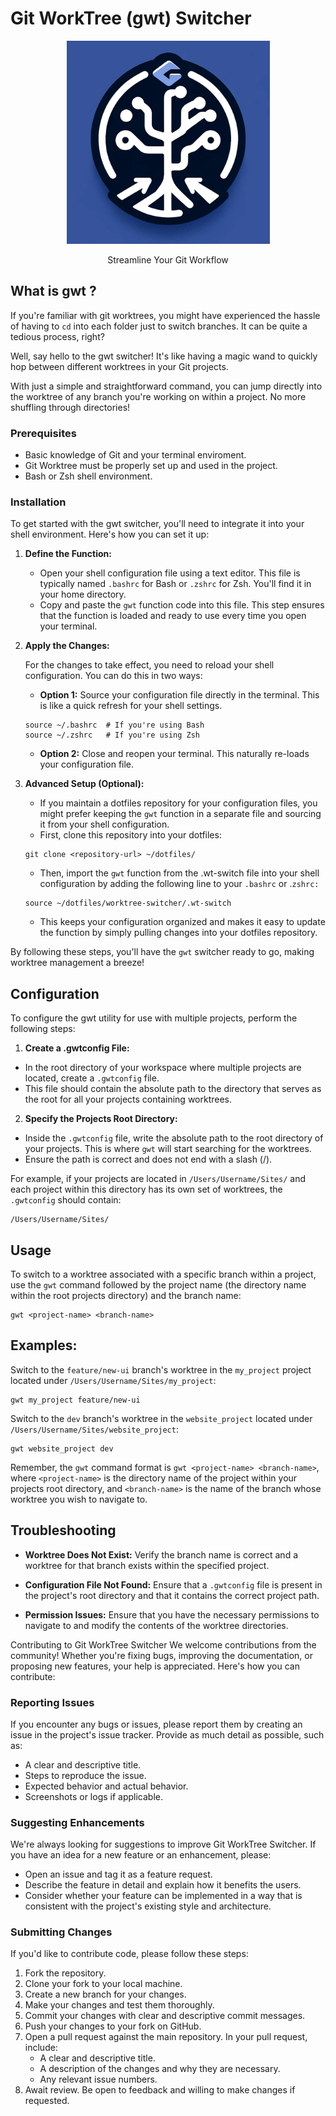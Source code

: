 # Git WorkTree (gwt) Switcher
<p align="center">
  <a href="https://gulpjs.com">
    <img height="325" width="325" src="logo.png">
  </a>
  <p align="center">Streamline Your Git Workflow</p>
</p>

## What is gwt ?

If you're familiar with git worktrees, you might have experienced the hassle of having to `cd` into each folder just to switch branches. It can be quite a tedious process, right?

Well, say hello to the gwt switcher! It's like having a magic wand to quickly hop between different worktrees in your Git projects.

With just a simple and straightforward command, you can jump directly into the worktree of any branch you're working on within a project. No more shuffling through directories!

### **Prerequisites**
- Basic knowledge of Git and your terminal enviroment.
- Git Worktree must be properly set up and used in the project.
- Bash or Zsh shell environment.

### **Installation**
To get started with the gwt switcher, you'll need to integrate it into your shell environment. Here's how you can set it up:

1. **Define the Function:**
   - Open your shell configuration file using a text editor. This file is typically named `.bashrc` for Bash or `.zshrc` for Zsh. You'll find it in your home directory.
   - Copy and paste the `gwt` function code into this file. This step ensures that the function is loaded and ready to use every time you open your terminal.

2. **Apply the Changes:**
   
   For the changes to take effect, you need to reload your shell configuration. You can do this in two ways:
    - **Option 1:** Source your configuration file directly in the terminal. This is like a quick refresh for your shell settings.
     
     ```
     source ~/.bashrc  # If you're using Bash
     source ~/.zshrc   # If you're using Zsh
     ```
    - **Option 2:** Close and reopen your terminal. This naturally re-loads your configuration file.

3. **Advanced Setup (Optional):**
    - If you maintain a dotfiles repository for your configuration files, you might prefer keeping the `gwt` function in a separate file and sourcing it from your shell configuration.
    - First, clone this repository into your dotfiles:
    ```
    git clone <repository-url> ~/dotfiles/
    ```
    - Then, import the `gwt` function from the .wt-switch file into your shell configuration by adding the following line to your `.bashrc` or .`zshrc:`
    ```
    source ~/dotfiles/worktree-switcher/.wt-switch
    ```
    - This keeps your configuration organized and makes it easy to update the function by simply pulling changes into your dotfiles repository.

By following these steps, you'll have the `gwt` switcher ready to go, making worktree management a breeze!

## Configuration
To configure the gwt utility for use with multiple projects, perform the following steps:

1. **Create a .gwtconfig File:**
- In the root directory of your workspace where multiple projects are located, create a ``.gwtconfig`` file.
- This file should contain the absolute path to the directory that serves as the root for all your projects containing worktrees.

2. **Specify the Projects Root Directory:**
- Inside the `.gwtconfig` file, write the absolute path to the root directory of your projects. This is where `gwt` will start searching for the worktrees.
- Ensure the path is correct and does not end with a slash (/).

For example, if your projects are located in `/Users/Username/Sites/` and each project within this directory has its own set of worktrees, the `.gwtconfig` should contain:

```
/Users/Username/Sites/
```

## Usage
To switch to a worktree associated with a specific branch within a project, use the `gwt` command followed by the project name (the directory name within the root projects directory) and the branch name:

```
gwt <project-name> <branch-name>
```

## Examples:
Switch to the `feature/new-ui` branch's worktree in the `my_project` project located under `/Users/Username/Sites/my_project`:

```
gwt my_project feature/new-ui
```

Switch to the `dev` branch's worktree in the `website_project` located under `/Users/Username/Sites/website_project`:

```
gwt website_project dev
```

Remember, the `gwt` command format is `gwt <project-name> <branch-name>`, where `<project-name>` is the directory name of the project within your projects root directory, and `<branch-name>` is the name of the branch whose worktree you wish to navigate to.

## Troubleshooting
- **Worktree Does Not Exist:** Verify the branch name is correct and a worktree for that branch exists within the specified project.

- **Configuration File Not Found:** Ensure that a `.gwtconfig` file is present in the project's root directory and that it contains the correct project path.

- **Permission Issues:** Ensure that you have the necessary permissions to navigate to and modify the contents of the worktree directories.

Contributing to Git WorkTree Switcher
We welcome contributions from the community! Whether you're fixing bugs, improving the documentation, or proposing new features, your help is appreciated. Here's how you can contribute:

### Reporting Issues
If you encounter any bugs or issues, please report them by creating an issue in the project's issue tracker. Provide as much detail as possible, such as:

- A clear and descriptive title.
- Steps to reproduce the issue.
- Expected behavior and actual behavior.
- Screenshots or logs if applicable.

### Suggesting Enhancements
We're always looking for suggestions to improve Git WorkTree Switcher. If you have an idea for a new feature or an enhancement, please:

- Open an issue and tag it as a feature request.
- Describe the feature in detail and explain how it benefits the users.
- Consider whether your feature can be implemented in a way that is consistent with the project's existing style and architecture.

### Submitting Changes
If you'd like to contribute code, please follow these steps:

1. Fork the repository.
2. Clone your fork to your local machine.
3. Create a new branch for your changes.
4. Make your changes and test them thoroughly.
5. Commit your changes with clear and descriptive commit messages.
6. Push your changes to your fork on GitHub.
7. Open a pull request against the main repository. In your pull request, include: 
   - A clear and descriptive title.
   - A description of the changes and why they are necessary.
   - Any relevant issue numbers.
8. Await review. Be open to feedback and willing to make changes if requested.
